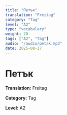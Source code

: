 ```yaml
---
title: "Петък"
translation: "Freitag"
category: "Tag"
level: "A2"
type: "vocabulary"
weight: 20
tags: ["A2", "Tag"]
audio: "/audio/petak.mp3"
date: 2025-08-17
---
```


# Петък

**Translation:** Freitag

**Category:** Tag

**Level:** A2

